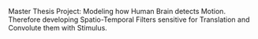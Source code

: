 Master Thesis Project: Modeling how Human Brain detects Motion. Therefore developing Spatio-Temporal Filters sensitive for Translation and Convolute them with Stimulus.
